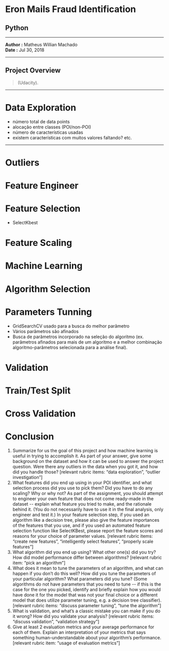 Eron Mails Fraud Identification
===

Python
---

---

**Author :** Matheus Willian Machado  
**Date :** Jul 30, 2018

---

Project Overview
---

> 
> (Udacity).

---

# Data Exploration

+ número total de data points
+ alocação entre classes (POI/non-POI)
+ número de características usadas
+ existem características com muitos valores faltando? etc.

---

# Outliers

# Feature Engineer

# Feature Selection

+ SelectKbest

# Feature Scaling

# Machine Learning

# Algorithm Selection

# Parameters Tunning

+ GridSearchCV usado para a busca do melhor parâmetro
+ Vários parâmetros são afinados
+ Busca de parâmetros incorporado na seleção do algoritmo (ex. parâmetros afinados para mais de um algoritmo e a melhor combinação algoritmo-parâmetros selecionada para a análise final).

# Validation

# Train/Test Split

# Cross Validation

# Conclusion


1. Summarize for us the goal of this project and how machine learning is useful in trying to accomplish it. As part of your answer, give some background on the dataset and how it can be used to answer the project question. Were there any outliers in the data when you got it, and how did you handle those?  [relevant rubric items: “data exploration”, “outlier investigation”]
1. What features did you end up using in your POI identifier, and what selection process did you use to pick them? Did you have to do any scaling? Why or why not? As part of the assignment, you should attempt to engineer your own feature that does not come ready-made in the dataset -- explain what feature you tried to make, and the rationale behind it. (You do not necessarily have to use it in the final analysis, only engineer and test it.) In your feature selection step, if you used an algorithm like a decision tree, please also give the feature importances of the features that you use, and if you used an automated feature selection function like SelectKBest, please report the feature scores and reasons for your choice of parameter values.  [relevant rubric items: “create new features”, “intelligently select features”, “properly scale features”]
1. What algorithm did you end up using? What other one(s) did you try? How did model performance differ between algorithms?  [relevant rubric item: “pick an algorithm”]
1. What does it mean to tune the parameters of an algorithm, and what can happen if you don’t do this well?  How did you tune the parameters of your particular algorithm? What parameters did you tune? (Some algorithms do not have parameters that you need to tune -- if this is the case for the one you picked, identify and briefly explain how you would have done it for the model that was not your final choice or a different model that does utilize parameter tuning, e.g. a decision tree classifier).  [relevant rubric items: “discuss parameter tuning”, “tune the algorithm”]
1. What is validation, and what’s a classic mistake you can make if you do it wrong? How did you validate your analysis?  [relevant rubric items: “discuss validation”, “validation strategy”]
1. Give at least 2 evaluation metrics and your average performance for each of them.  Explain an interpretation of your metrics that says something human-understandable about your algorithm’s performance. [relevant rubric item: “usage of evaluation metrics”]